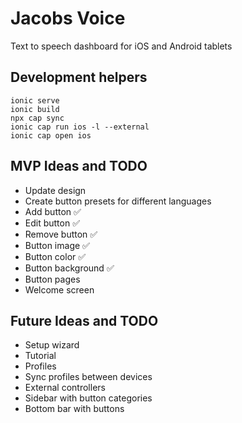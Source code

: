 # Jacobs Voice

Text to speech dashboard for iOS and Android tablets

## Development helpers

    ionic serve
    ionic build
    npx cap sync
    ionic cap run ios -l --external
    ionic cap open ios

## MVP Ideas and TODO

- Update design
- Create button presets for different languages
- Add button ✅
- Edit button ✅
- Remove button ✅
- Button image ✅
- Button color ✅
- Button background ✅
- Button pages
- Welcome screen

## Future Ideas and TODO

- Setup wizard
- Tutorial
- Profiles
- Sync profiles between devices
- External controllers
- Sidebar with button categories
- Bottom bar with buttons
